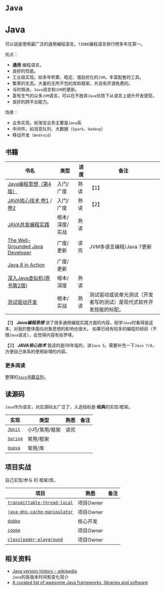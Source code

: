 `Java`
===================

# Java

可以说是使用最广泛的通用编程语言。`TIOBE`编程语言排行榜多年在第一。

优点：

- **通用** 编程语言。
- 良好的性能。
- 工业级实现。如多年积累、稳定、强劲优化的`JVM`，丰富配套的工具。
- 繁荣的生态。大量的无所不包的库和框架，并且有开源免费的。
- 与时俱进。`Java`语言和`JVM`的更新。
- 富有生气的众多`JVM`语言。可以在不放弃`Java`优势下从语言上提升开发感受。
- 良好的跨平台能力。

场景：

- 业务实现。如淘宝业务主要是`Java`系
- 中间件。如消息队列、大数据（`Spark`、`Hadoop`）
- 移动开发（`Android`）


书籍
------------------

书名  | 类型 | 进度  | 备注
---- | ---- | ---- | ----
[Java编程思想（第4版）](http://book.douban.com/subject/2130190/) | 入门/广度 | 熟读 |【1】
[JAVA核心技术 卷1](http://book.douban.com/subject/25762168/) / [卷2](http://book.douban.com/subject/25841326/) | 入门/广度 | 熟读 |【2】
[JAVA并发编程实践](http://book.douban.com/subject/2148132/) | 根本/深度/实战 | 熟读 |
[The Well-Grounded Java Developer](http://book.douban.com/subject/6849690/) | 广度/更新 | 读完 | JVM多语言编程/Java 7更新
[Java 8 in Action](http://book.douban.com/subject/25912747/) | 广度/更新 | |
[深入Java虚拟机(原书第2版)](http://book.douban.com/subject/1138768/) | 根本/深度 | 熟读 |
[测试驱动开发](http://book.douban.com/subject/1230036/) | 根本/实战 | 熟读 |测试驱动或说单元测试（开发者写的测试）是现代式软件开发技能的标配。

【1】 ***Java编程思想*** 讲了很多通用编程实践方面的内容，刚学`Java`时看得是这本，对我的整体面向对象思想的影响也很大。
如果已经有较多的编程的经验（不限`Java`语言），会觉得内容有些罗嗦。

【2】 ***JAVA核心技术*** 我读的是06年版的，讲`Java 5`。需要补充一下`Java 7/8`，方便自己体系的使用新增的内容。

### 更多阅读

整理的[`Java`书籍豆列](http://www.douban.com/doulist/1779295/)。

读源码
------------------

`Java`作为语言，对应源码太广泛了，入选指标是 **经典**的实现/框架。

实现  | 类型 | 熟悉  | 备注
---- | ---- | ---- | ----
[`JUnit`](http://junit.org/) | 小巧/常用/框架 | 读完 |
[`Spring`](https://spring.io/) | 常用/框架 | |
[`guava`](https://github.com/google/guava) | 常用/库 | |

项目实战
------------------

自己实现/参与 的 框架/库。

项目  | 熟悉  | 备注
---- | ---- | ----
[`transmittable-thread-local`](https://github.com/alibaba/transmittable-thread-local) | 项目Owner |
[`java-dns-cache-manipulator`](https://github.com/alibaba/java-dns-cache-manipulator) | 项目Owner |
[`dubbo`](https://github.com/alibaba/dubbo) | 核心开发 |
[`cooma`](https://github.com/alibaba/cooma) | 项目Owner |
[`classloader-playground`](https://github.com/oldratlee/classloader-playground) | 项目Owner |

相关资料
------------------

- [Java version history - wikipedia](http://en.wikipedia.org/wiki/Java_version_history)  
    `Java`的各版本时间和变化简介
- [A curated list of awesome Java frameworks, libraries and software](https://github.com/akullpp/awesome-java)
